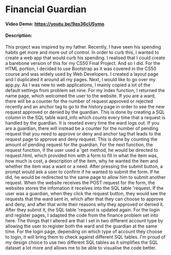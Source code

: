 # Financial Guardian
#### Video Demo:  https://youtu.be/9qs36cUSymo
#### Description:
This project was inspired by my father. Recently, I have seen his spending habits get more and more out of control. In order to curb this, I wanted to create a web app that would curb his spending. I realised that I could create a barebone version of this for my CS50 Final Project. And so I did.
For the HTML portion, I decided to use Bootstrap as it was covered in the CS50 course and was widely used by Web Developers. I created a layout page and I duplicated it around all my pages. 
Next, I would like to go over my app.py. As I was new to web applications, I mainly copied a lot of the default settings from problem set nine. For my index function, I returned the name page, which welcomed the user to the website. If you are a ward, there will be a counter for the number of request approved or rejected recently and an anchor tag to go to the history page in order to see the new request approved or denied by the guardian. This is done by creating a SQL column in the SQL table ward_info which counts every time that a request is handled by the guardian. It is reseted every time the ward logs out. If you are a guardian, there will instead be a counter for the number of pending request that you need to approve or deny and anchor tag that leads to the request page to approve and deny request. This is done by counting the amount of pending request for the guardian. 
For the next function, the request function, if the user used a 'get method, he would be directed to request.html, which provided him with a form to fill in what the item was,  how much is cost, a description of the item, why he wanted the item and whether the item was a want or a need. After pressing the submit button, a prompt would ask a user to confirm if he wanted to submit the form. If he did, he would be redirected to the same page to allow him to submit another request. When the website receives the POST request for the form, the websites stores the infomation it receives into the SQL table 'request.
If the user was a guardian, when they click the request button, they would see the requests that the ward sent in, which after that they can choose to approve and deny, and after that write their reasons why they approved or denied it. After they submit it, the SQL table 'request is updated again.
For the login and register pages, I adapted the code from the finance problem set into here. The things that I altered are that I set in two different account type by allowing the user to register both the ward and the guardian at the same time. For the login page, depending on which type of account they choose to login, it will bring them to check against different SQL tables. I'm proud of my design choice to use two different SQL tables as it simplifies the SQL dataset a lot more and allows me to be able to visualise the code better.
